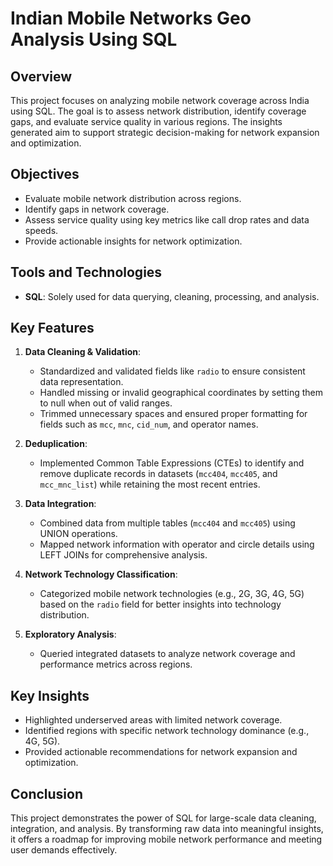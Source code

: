# Indian Mobile Networks Geo Analysis Using SQL  

## Overview  
This project focuses on analyzing mobile network coverage across India using SQL. The goal is to assess network distribution, identify coverage gaps, and evaluate service quality in various regions. The insights generated aim to support strategic decision-making for network expansion and optimization.  

## Objectives  
- Evaluate mobile network distribution across regions.  
- Identify gaps in network coverage.  
- Assess service quality using key metrics like call drop rates and data speeds.  
- Provide actionable insights for network optimization.  

## Tools and Technologies  
- **SQL**: Solely used for data querying, cleaning, processing, and analysis.  

## Key Features  
1. **Data Cleaning & Validation**:  
   - Standardized and validated fields like `radio` to ensure consistent data representation.  
   - Handled missing or invalid geographical coordinates by setting them to null when out of valid ranges.  
   - Trimmed unnecessary spaces and ensured proper formatting for fields such as `mcc`, `mnc`, `cid_num`, and operator names.  

2. **Deduplication**:  
   - Implemented Common Table Expressions (CTEs) to identify and remove duplicate records in datasets (`mcc404`, `mcc405`, and `mcc_mnc_list`) while retaining the most recent entries.  

3. **Data Integration**:  
   - Combined data from multiple tables (`mcc404` and `mcc405`) using UNION operations.  
   - Mapped network information with operator and circle details using LEFT JOINs for comprehensive analysis.  

4. **Network Technology Classification**:  
   - Categorized mobile network technologies (e.g., 2G, 3G, 4G, 5G) based on the `radio` field for better insights into technology distribution.  

5. **Exploratory Analysis**:  
   - Queried integrated datasets to analyze network coverage and performance metrics across regions.  

## Key Insights  
- Highlighted underserved areas with limited network coverage.  
- Identified regions with specific network technology dominance (e.g., 4G, 5G).  
- Provided actionable recommendations for network expansion and optimization.  

## Conclusion  
This project demonstrates the power of SQL for large-scale data cleaning, integration, and analysis. By transforming raw data into meaningful insights, it offers a roadmap for improving mobile network performance and meeting user demands effectively.  
